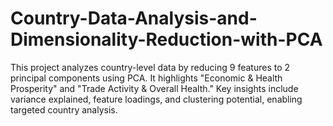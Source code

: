 # Country-Data-Analysis-and-Dimensionality-Reduction-with-PCA
This project analyzes country-level data by reducing 9 features to 2 principal components using PCA. It highlights "Economic &amp; Health Prosperity" and "Trade Activity &amp; Overall Health." Key insights include variance explained, feature loadings, and clustering potential, enabling targeted country analysis.
